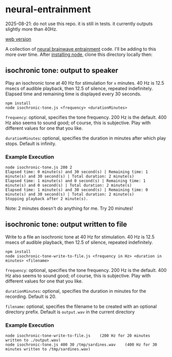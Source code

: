 # neural-entrainment

2025-08-21: do not use this repo. it is still in tests. it currently outputs slightly more than 40Hz.

[web version](https://ericjung.github.io/neural-entrainment/40Hz-isotonic-tone-gen.html)

A collection of [neural brainwave entrainment](https://en.wikipedia.org/wiki/Brainwave_entrainment) code. I'll be adding to this more over time. After [installing node](https://nodejs.org/en/learn/getting-started/how-to-install-nodejs), clone this directory locally then:


## isochronic tone: output to speaker

Play an isochronic tone at 40 Hz for stimulation for `x` minutes. 40 Hz is 12.5 msecs of audible playback, then 12.5 of silence, repeated indefinitely. Elapsed time and remaining time is displayed every 30 seconds.

```
npm install
node isochronic-tone.js <frequency> <durationMinutes>
```

`frequency`: optional, specifies the tone frequency. 200 Hz is the default. 400 Hz also seems to sound good; of course, this is subjective. Play with different values for one that you like.

`durationMinutes`:  optional, specifies the duration in minutes after which play stops. Default is infinity.

### Example Execution

```
node isochronic-tone.js 200 2
Elapsed time: 0 minute(s) and 30 second(s) | Remaining time: 1 minute(s) and 30 second(s) | Total duration: 2 minute(s)
Elapsed time: 1 minute(s) and 0 second(s) | Remaining time: 1 minute(s) and 0 second(s) | Total duration: 2 minute(s)
Elapsed time: 1 minute(s) and 30 second(s) | Remaining time: 0 minute(s) and 30 second(s) | Total duration: 2 minute(s)
Stopping playback after 2 minute(s).
```

Note: 2 minutes doesn't do anything for me. Try 20 minutes!

## isochronic tone: output written to file

Write to a file an isochronic tone at 40 Hz for stimulation. 40 Hz is 12.5 msecs of audible playback, then 12.5 of silence, repeated indefinitely.

```
npm install
node isochronic-tone-write-to-file.js <frequency in Hz> <duration in minutes> <filename>
```

`frequency`: optional, specifies the tone frequency. 200 Hz is the default. 400 Hz also seems to sound good; of course, this is subjective. Play with different values for one that you like.

`durationMinutes`:  optional, specifies the duration in minutes for the recording. Default is 20.

`filename`: optional, specifies the filename to be created with an optional directory prefix. Default is `output.wav` in the current directory

### Example Execution
```
node isochronic-tone-write-to-file.js    (200 Hz for 20 minutes written to ./output.wav)
node isochronic-tone.js 400 30 /tmp/sardines.wav    (400 Hz for 30 minutes written to /tmp/sardines.wav)
```
